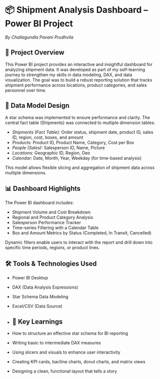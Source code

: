 # 📦 Shipment Analysis Dashboard – Power BI Project

*By Challagundla Pavani Prudhvila*

## 📁 Project Overview

This Power BI project provides an interactive and insightful dashboard for analyzing shipment data. It was developed as part of my self-learning journey to strengthen my skills in data modeling, DAX, and data visualization. The goal was to build a robust reporting solution that tracks shipment performance across locations, product categories, and sales personnel over time.


## 🧱 Data Model Design

A star schema was implemented to ensure performance and clarity. The central fact table (Shipments) was connected to multiple dimension tables:

- *Shipments (Fact Table):* Order status, shipment date, product ID, sales ID, region, cost, boxes, and amount  
- *Products:* Product ID, Product Name, Category, Cost per Box  
- *People (Sales):* Salesperson ID, Name, Picture  
- *Locations:* Geographic ID, Region, Geo  
- *Calendar:* Date, Month, Year, Weekday (for time-based analysis)  

This model allows flexible slicing and aggregation of shipment data across multiple dimensions.



## 📊 Dashboard Highlights

The Power BI dashboard includes:

- Shipment Volume and Cost Breakdown  
- Regional and Product Category Analysis  
- Salesperson Performance Tracker  
- Time-series Filtering with a Calendar Table  
- Box and Amount Metrics by Status (Completed, In Transit, Cancelled)  

Dynamic filters enable users to interact with the report and drill down into specific time periods, regions, or product lines.


## 🛠 Tools & Technologies Used

- Power BI Desktop  
- DAX (Data Analysis Expressions)  
- Star Schema Data Modeling  
- Excel/CSV (Data Source)
- ## 🎯 Key Learnings

- How to structure an effective star schema for BI reporting  
- Writing basic to intermediate DAX measures  
- Using slicers and visuals to enhance user interactivity  
- Creating KPI cards, bar/line charts, donut charts, and matrix views  
- Designing a clean, functional layout that tells a story



